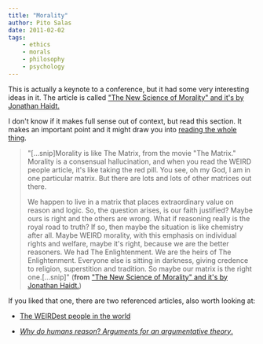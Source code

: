 ```yaml
---
title: "Morality"
author: Pito Salas
date: 2011-02-02
tags:
    - ethics
    - morals
    - philosophy
    - psychology
---
```




This is actually a keynote to a conference, but it had some very interesting
ideas in it. The article is called ["The New Science of Morality" and it's by
Jonathan
Haidt.](<http://www.edge.org/3rd_culture/morality10/morality.haidt.html>)

I don't know if it makes full sense out of context, but read this section. It
makes an important point and it might draw you into [reading the whole
thing](<http://www.edge.org/3rd_culture/morality10/morality.haidt.html>).

> "[…snip]Morality is like The Matrix, from the movie "The Matrix." Morality
> is a consensual hallucination, and when you read the WEIRD people article,
> it's like taking the red pill. You see, oh my God, I am in one particular
> matrix. But there are lots and lots of other matrices out there.
>
> We happen to live in a matrix that places extraordinary value on reason and
> logic. So, the question arises, is our faith justified? Maybe ours is right
> and the others are wrong. What if reasoning really is the royal road to
> truth? If so, then maybe the situation is like chemistry after all. Maybe
> WEIRD morality, with this emphasis on individual rights and welfare, maybe
> it's right, because we are the better reasoners. We had The Enlightenment.
> We are the heirs of The Enlightenment. Everyone else is sitting in darkness,
> giving credence to religion, superstition and tradition. So maybe our matrix
> is the right one.[…snip]" (**from** ["The New Science of Morality" and it's
> by Jonathan
> Haidt.](<http://www.edge.org/3rd_culture/morality10/morality.haidt.html>))

If you liked that one, there are two referenced articles, also worth looking
at:

  * [The WEIRDest people in the world](<http://papers.ssrn.com/sol3/papers.cfm?abstract_id=1601785>)

  * _[Why do humans reason](<http://www.dan.sperber.fr/wp-content/uploads/2009/10/MercierSperberWhydohumansreason.pdf>)_[? ](<http://www.dan.sperber.fr/wp-content/uploads/2009/10/MercierSperberWhydohumansreason.pdf>)_[Arguments for an argumentative theory](<http://www.dan.sperber.fr/wp-content/uploads/2009/10/MercierSperberWhydohumansreason.pdf>)_[.](<http://www.dan.sperber.fr/wp-content/uploads/2009/10/MercierSperberWhydohumansreason.pdf>)


